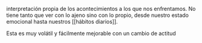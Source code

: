 interpretación propia de los acontecimientos a los que nos enfrentamos. No tiene tanto que ver con lo ajeno sino con lo propio, desde nuestro estado emocional hasta nuestros [[hábitos diarios]].

Esta es muy volátil y fácilmente mejorable con un cambio de actitud